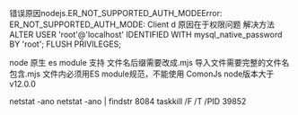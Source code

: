 错误原因nodejs.ER_NOT_SUPPORTED_AUTH_MODEError: ER_NOT_SUPPORTED_AUTH_MODE: Client d
原因在于权限问题
解决方法
ALTER USER 'root'@'localhost' IDENTIFIED WITH mysql_native_password BY 'root';
FLUSH PRIVILEGES;

node 原生 es module 支持
文件名后缀需要改成.mjs
导入文件需要完整的文件名包含.mjs
文件内必须用ES module规范，不能使用 ComonJs
node版本大于v12.0.0


netstat -ano
netstat -ano | findstr 8084
taskkill /F /T /PID 39852